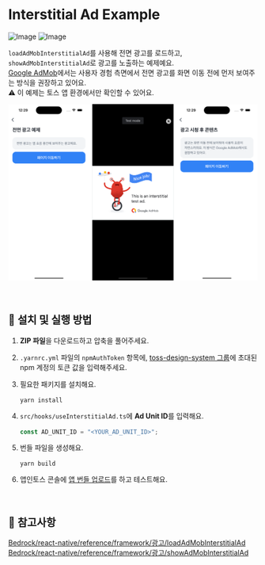 # Interstitial Ad Example

![Image](https://github.com/user-attachments/assets/e3e87c6f-75f1-4ad8-9c0f-1a4a13666f9f)
![Image](https://github.com/user-attachments/assets/62eb3e4d-a6e1-493e-b76e-69bad926c2d8)

`loadAdMobInterstitialAd`를 사용해 전면 광고를 로드하고, `showAdMobInterstitialAd`로 광고를 노출하는 예제예요.  
[Google AdMob](https://support.google.com/admob/answer/6066980?hl=ko)에서는 사용자 경험 측면에서 전면 광고를 화면 이동 전에 먼저 보여주는 방식을 권장하고 있어요.  
⚠️ 이 예제는 토스 앱 환경에서만 확인할 수 있어요.

![with-interstitial-ad-example-image](../assets/with-interstitial-ad-example-image.png)

<br />

## 🚀 설치 및 실행 방법

1. **ZIP 파일**을 다운로드하고 압축을 풀어주세요.

2. `.yarnrc.yml` 파일의 `npmAuthToken` 항목에, [toss-design-system 그룹](https://tossmini-docs.toss.im/tds-react-native/setup-npm/)에 초대된 npm 계정의 토큰 값을 입력해주세요.

3. 필요한 패키지를 설치해요.

   ```
   yarn install
   ```

4. `src/hooks/useInterstitialAd.ts`에 **Ad Unit ID**를 입력해요.

   ```ts
   const AD_UNIT_ID = "<YOUR_AD_UNIT_ID>";
   ```

5. 번들 파일을 생성해요.

   ```
   yarn build
   ```

6. 앱인토스 콘솔에 [앱 번들 업로드](https://tossmini-docs.toss.im/react-native/guides/deploy/release.html#_1-%E1%84%8B%E1%85%A2%E1%86%B8-%E1%84%87%E1%85%A5%E1%86%AB%E1%84%83%E1%85%B3%E1%86%AF-%E1%84%8B%E1%85%A5%E1%86%B8%E1%84%85%E1%85%A9%E1%84%83%E1%85%B3)를 하고 테스트해요.

<br />

## 📌 참고사항

[Bedrock/react-native/reference/framework/광고/loadAdMobInterstitialAd](https://tossmini-docs.toss.im/react-native/reference/framework/%EA%B4%91%EA%B3%A0/loadAdMobInterstitialAd.html)  
[Bedrock/react-native/reference/framework/광고/showAdMobInterstitialAd](https://tossmini-docs.toss.im/react-native/reference/framework/%EA%B4%91%EA%B3%A0/showAdMobInterstitialAd.html)
